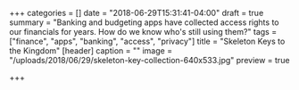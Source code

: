 +++
categories = []
date = "2018-06-29T15:31:41-04:00"
draft = true
summary = "Banking and budgeting apps have collected access rights to our financials for years.  How do we know who's still using them?"
tags = ["finance", "apps", "banking", "access", "privacy"]
title = "Skeleton Keys to the Kingdom"
[header]
caption = ""
image = "/uploads/2018/06/29/skeleton-key-collection-640x533.jpg"
preview = true

+++
